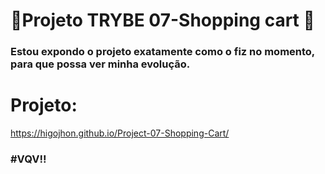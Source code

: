 # :construction:Projeto TRYBE 07-Shopping cart :construction:

### Estou expondo o projeto exatamente como o fiz no momento, para que possa ver minha evolução.

# Projeto:
https://higojhon.github.io/Project-07-Shopping-Cart/

### #VQV!!

